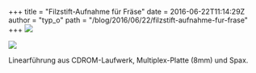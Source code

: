 +++
title = "Filzstift-Aufnahme für Fräse"
date = 2016-06-22T11:14:29Z
author = "typ_o"
path = "/blog/2016/06/22/filzstift-aufnahme-fur-frase"
+++
[![](https://flipdot.org/blog/uploads/plotter1.serendipityThumb.jpg)](https://flipdot.org/blog/uploads/plotter1.jpg)

[![](https://flipdot.org/blog/uploads/plotter2.serendipityThumb.jpg)](https://flipdot.org/blog/uploads/plotter2.jpg)

Linearführung aus CDROM-Laufwerk, Multiplex-Platte (8mm) und Spax.

